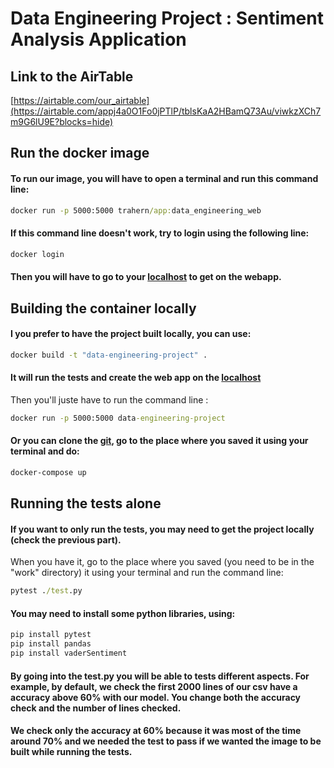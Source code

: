 # Data Engineering Project : Sentiment Analysis Application

## Link to the AirTable
[https://airtable.com/our_airtable](https://airtable.com/appj4a0O1Fo0jPTlP/tblsKaA2HBamQ73Au/viwkzXCh7m9G6lU9E?blocks=hide)

## Run the docker image

#### To run our image, you will have to open a terminal and run this command line:
```cmd
docker run -p 5000:5000 trahern/app:data_engineering_web
```

#### If this command line doesn't work, try to login using the following line:
```cmd
docker login
```

#### Then you will have to go to your [localhost](http://localhost:5000) to get on the webapp.

## Building the container locally
#### I you prefer to have the project built locally, you can use:
```cmd
docker build -t "data-engineering-project" .
```

#### It will run the tests and create the web app on the [localhost](http://localhost:5000)
Then you'll juste have to run the command line :
```cmd
docker run -p 5000:5000 data-engineering-project
```

#### Or you can clone the [git](https://github.com/Tr4hern/Data_Engineering), go to the place where you saved it using your terminal and do:
```cmd
docker-compose up
```

## Running the tests alone

#### If you want to only run the tests, you may need to get the project locally (check the previous part).
When you have it, go to the place where you saved (you need to be in the "work" directory) it using your terminal and run the command line:
```cmd
pytest ./test.py
```
#### You may need to install some python libraries, using:
```cmd
pip install pytest
pip install pandas
pip install vaderSentiment
```
#### By going into the test.py you will be able to tests different aspects. For example, by default, we check the first 2000 lines of our csv have a accuracy above 60% with our model. You change both the accuracy check and the number of lines checked.
#### We check only the accuracy at 60% because it was most of the time around 70% and we needed the test to pass if we wanted the image to be built while running the tests.